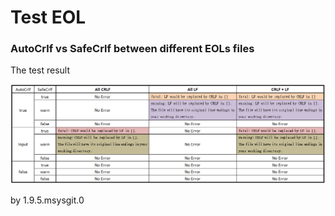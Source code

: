 Test EOL
==============

### AutoCrlf vs SafeCrlf between different EOLs files ###

The test result

![](/Image/Result.png)

by 1.9.5.msysgit.0
